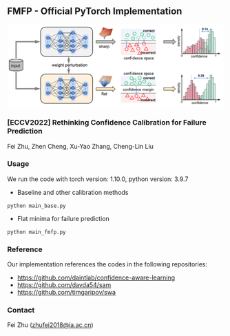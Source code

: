 ## FMFP - Official PyTorch Implementation
![](./framework.png)

### [ECCV2022] Rethinking Confidence Calibration for Failure Prediction
Fei Zhu, Zhen Cheng, Xu-Yao Zhang, Cheng-Lin Liu<br>

### Usage 
We run the code with torch version: 1.10.0, python version: 3.9.7
* Baseline and other calibration methods
```
python main_base.py
```
* Flat minima for failure prediction
```
python main_fmfp.py
```


### Reference
Our implementation references the codes in the following repositories:
* <https://github.com/daintlab/confidence-aware-learning>
* <https://github.com/davda54/sam>
* <https://github.com/timgaripov/swa>

### Contact
Fei Zhu (zhufei2018@ia.ac.cn)
